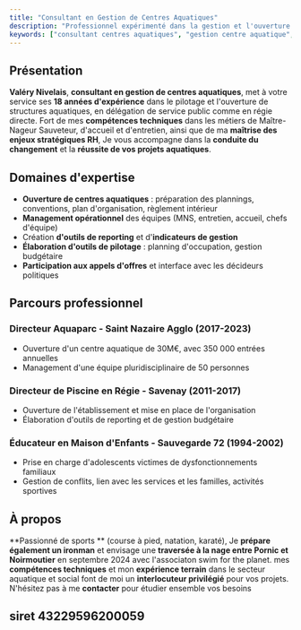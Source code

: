 ```yaml
---
title: "Consultant en Gestion de Centres Aquatiques"
description: "Professionnel expérimenté dans la gestion et l'ouverture de centres aquatiques, au service de vos projets."
keywords: ["consultant centres aquatiques", "gestion centre aquatique", "ouverture de piscine", "expert piscine"]
---
```


## Présentation

**Valéry Nivelais**, **consultant en gestion de centres aquatiques**, met à votre service ses **18 années d'expérience** dans le pilotage et l'ouverture de structures aquatiques, en délégation de service public comme en régie directe. Fort de mes **compétences techniques** dans les métiers de Maître-Nageur Sauveteur, d'accueil et d'entretien, ainsi que de ma **maîtrise des enjeux stratégiques RH**, Je vous accompagne dans la **conduite du changement** et la **réussite de vos projets aquatiques**.

## Domaines d'expertise

- **Ouverture de centres aquatiques** : préparation des plannings, conventions, plan d'organisation, règlement intérieur
- **Management opérationnel** des équipes (MNS, entretien, accueil, chefs d'équipe) 
- Création **d'outils de reporting** et d'**indicateurs de gestion**
- **Élaboration d'outils de pilotage** : planning d'occupation, gestion budgétaire
- **Participation aux appels d'offres** et interface avec les décideurs politiques

## Parcours professionnel

### Directeur Aquaparc - Saint Nazaire Agglo (2017-2023)
- Ouverture d'un centre aquatique de 30M€, avec 350 000 entrées annuelles
- Management d'une équipe pluridisciplinaire de 50 personnes

### Directeur de Piscine en Régie - Savenay (2011-2017) 
- Ouverture de l'établissement et mise en place de l'organisation
- Élaboration d'outils de reporting et de gestion budgétaire

### Éducateur en Maison d'Enfants - Sauvegarde 72 (1994-2002)
- Prise en charge d'adolescents victimes de dysfonctionnements familiaux
- Gestion de conflits, lien avec les services et les familles, activités sportives

## À propos

**Passionné de sports ** (course à pied, natation, karaté), Je **prépare également un ironman** et envisage une **traversée à la nage entre Pornic et Noirmoutier** en septembre 2024 avec l'associaton swim for the planet. mes **compétences techniques** et mon **expérience terrain** dans le secteur aquatique et social  font de moi un **interlocuteur privilégié** pour vos projets. N'hésitez pas à me **contacter** pour étudier ensemble vos besoins 

## siret 43229596200059